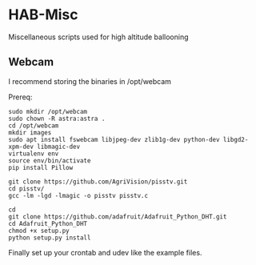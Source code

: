# HAB-Misc
Miscellaneous scripts used for high altitude ballooning

## Webcam

I recommend storing the binaries in /opt/webcam

Prereq: 
````
sudo mkdir /opt/webcam
sudo chown -R astra:astra .
cd /opt/webcam
mkdir images
sudo apt install fswebcam libjpeg-dev zlib1g-dev python-dev libgd2-xpm-dev libmagic-dev
virtualenv env
source env/bin/activate
pip install Pillow

git clone https://github.com/AgriVision/pisstv.git
cd pisstv/
gcc -lm -lgd -lmagic -o pisstv pisstv.c

cd
git clone https://github.com/adafruit/Adafruit_Python_DHT.git
cd Adafruit_Python_DHT
chmod +x setup.py
python setup.py install
````
Finally set up your crontab and udev like the example files.
